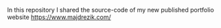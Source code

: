 
In this repository I shared the source-code of my new published portfolio website https://www.majdrezik.com/
